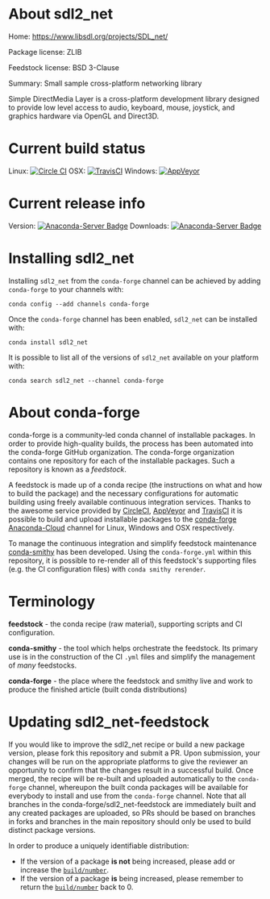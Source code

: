 About sdl2_net
==============

Home: https://www.libsdl.org/projects/SDL_net/

Package license: ZLIB

Feedstock license: BSD 3-Clause

Summary: Small sample cross-platform networking library

Simple DirectMedia Layer is a cross-platform development library designed to provide low level access to audio, keyboard, mouse, joystick, and graphics hardware via OpenGL and Direct3D.


Current build status
====================

Linux: [![Circle CI](https://circleci.com/gh/conda-forge/sdl2_net-feedstock.svg?style=shield)](https://circleci.com/gh/conda-forge/sdl2_net-feedstock)
OSX: [![TravisCI](https://travis-ci.org/conda-forge/sdl2_net-feedstock.svg?branch=master)](https://travis-ci.org/conda-forge/sdl2_net-feedstock)
Windows: [![AppVeyor](https://ci.appveyor.com/api/projects/status/github/conda-forge/sdl2_net-feedstock?svg=True)](https://ci.appveyor.com/project/conda-forge/sdl2-net-feedstock/branch/master)

Current release info
====================
Version: [![Anaconda-Server Badge](https://anaconda.org/conda-forge/sdl2_net/badges/version.svg)](https://anaconda.org/conda-forge/sdl2_net)
Downloads: [![Anaconda-Server Badge](https://anaconda.org/conda-forge/sdl2_net/badges/downloads.svg)](https://anaconda.org/conda-forge/sdl2_net)

Installing sdl2_net
===================

Installing `sdl2_net` from the `conda-forge` channel can be achieved by adding `conda-forge` to your channels with:

```
conda config --add channels conda-forge
```

Once the `conda-forge` channel has been enabled, `sdl2_net` can be installed with:

```
conda install sdl2_net
```

It is possible to list all of the versions of `sdl2_net` available on your platform with:

```
conda search sdl2_net --channel conda-forge
```


About conda-forge
=================

conda-forge is a community-led conda channel of installable packages.
In order to provide high-quality builds, the process has been automated into the
conda-forge GitHub organization. The conda-forge organization contains one repository
for each of the installable packages. Such a repository is known as a *feedstock*.

A feedstock is made up of a conda recipe (the instructions on what and how to build
the package) and the necessary configurations for automatic building using freely
available continuous integration services. Thanks to the awesome service provided by
[CircleCI](https://circleci.com/), [AppVeyor](http://www.appveyor.com/)
and [TravisCI](https://travis-ci.org/) it is possible to build and upload installable
packages to the [conda-forge](https://anaconda.org/conda-forge)
[Anaconda-Cloud](http://docs.anaconda.org/) channel for Linux, Windows and OSX respectively.

To manage the continuous integration and simplify feedstock maintenance
[conda-smithy](http://github.com/conda-forge/conda-smithy) has been developed.
Using the ``conda-forge.yml`` within this repository, it is possible to re-render all of
this feedstock's supporting files (e.g. the CI configuration files) with ``conda smithy rerender``.


Terminology
===========

**feedstock** - the conda recipe (raw material), supporting scripts and CI configuration.

**conda-smithy** - the tool which helps orchestrate the feedstock.
                   Its primary use is in the construction of the CI ``.yml`` files
                   and simplify the management of *many* feedstocks.

**conda-forge** - the place where the feedstock and smithy live and work to
                  produce the finished article (built conda distributions)


Updating sdl2_net-feedstock
===========================

If you would like to improve the sdl2_net recipe or build a new
package version, please fork this repository and submit a PR. Upon submission,
your changes will be run on the appropriate platforms to give the reviewer an
opportunity to confirm that the changes result in a successful build. Once
merged, the recipe will be re-built and uploaded automatically to the
`conda-forge` channel, whereupon the built conda packages will be available for
everybody to install and use from the `conda-forge` channel.
Note that all branches in the conda-forge/sdl2_net-feedstock are
immediately built and any created packages are uploaded, so PRs should be based
on branches in forks and branches in the main repository should only be used to
build distinct package versions.

In order to produce a uniquely identifiable distribution:
 * If the version of a package **is not** being increased, please add or increase
   the [``build/number``](http://conda.pydata.org/docs/building/meta-yaml.html#build-number-and-string).
 * If the version of a package **is** being increased, please remember to return
   the [``build/number``](http://conda.pydata.org/docs/building/meta-yaml.html#build-number-and-string)
   back to 0.
